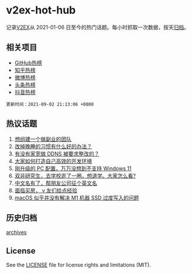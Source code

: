 # v2ex-hot-hub

 记录[V2EX](https://www.v2ex.com/)从 2021-01-06 日至今的热门话题。每小时抓取一次数据，按天[归档](archives)。
 
 ## 相关项目

- [GitHub热榜](https://github.com/snaildev/github-hot-hub)
- [知乎热榜](https://github.com/snaildev/zhihu-hot-hub)
- [微博热榜](https://github.com/snaildev/weibo-hot-hub)
- [头条热榜](https://github.com/snaildev/toutiao-hot-hub)
- [抖音热榜](https://github.com/snaildev/douyin-hot-hub)


 `更新时间：2021-09-02 21:13:06 +0800`

## 热议话题

1. [想组建一个做副业的团队](https://www.v2ex.com/t/799366)
1. [改掉晚睡的习惯有什么好的办法？](https://www.v2ex.com/t/799370)
1. [有没有家宽做 DDNS 被要求整改的？](https://www.v2ex.com/t/799340)
1. [大家如何打造自己高效的开发环境](https://www.v2ex.com/t/799353)
1. [刚升级的 PC 配置，万万没想到不支持 Windows 11](https://www.v2ex.com/t/799367)
1. [双非研究生，去学校逛了一圈，想退学。大家怎么看?](https://www.v2ex.com/t/799360)
1. [中文名有了，帮朋友公司征个英文名](https://www.v2ex.com/t/799400)
1. [面临买房， v 友们给点经验](https://www.v2ex.com/t/799444)
1. [macOS 似乎并没有解决 M1 机器 SSD 过度写入的问题](https://www.v2ex.com/t/799384)

## 历史归档

[archives](archives)

## License

See the [LICENSE](LICENSE) file for license rights and limitations (MIT).
